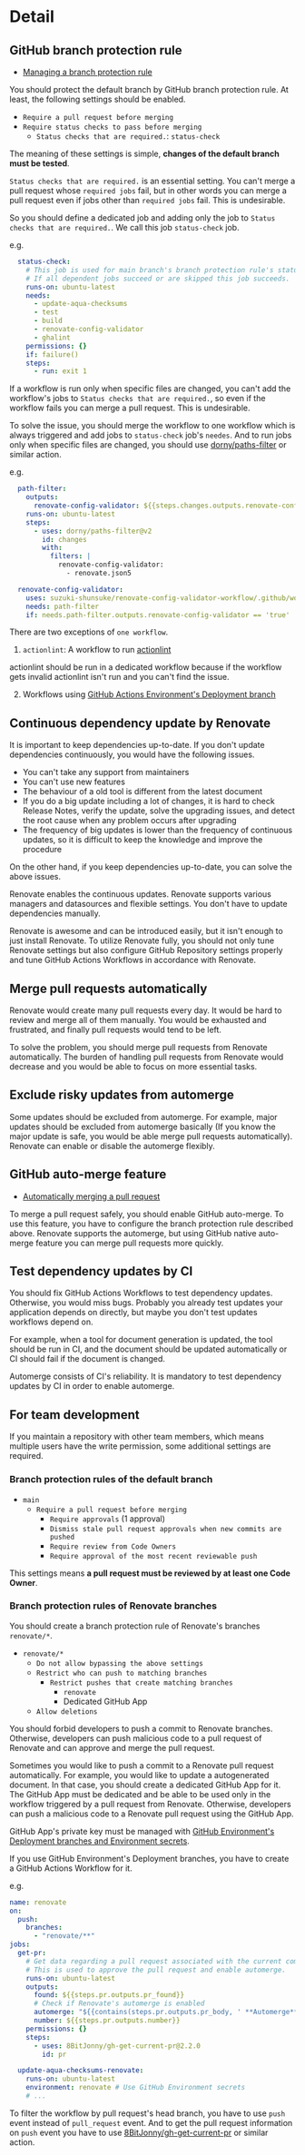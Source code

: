 # Detail

## GitHub branch protection rule

- [Managing a branch protection rule](https://docs.github.com/en/repositories/configuring-branches-and-merges-in-your-repository/defining-the-mergeability-of-pull-requests/managing-a-branch-protection-rule)

You should protect the default branch by GitHub branch protection rule.
At least, the following settings should be enabled.

- `Require a pull request before merging`
- `Require status checks to pass before merging`
  - `Status checks that are required.`: `status-check`

The meaning of these settings is simple, **changes of the default branch must be tested**.

`Status checks that are required.` is an essential setting.
You can't merge a pull request whose `required jobs` fail,
but in other words you can merge a pull request even if jobs other than `required jobs` fail. This is undesirable.

So you should define a dedicated job and adding only the job to `Status checks that are required.`.
We call this job `status-check` job.

e.g.

```yaml
  status-check:
    # This job is used for main branch's branch protection rule's status check.
    # If all dependent jobs succeed or are skipped this job succeeds.
    runs-on: ubuntu-latest
    needs:
      - update-aqua-checksums
      - test
      - build
      - renovate-config-validator
      - ghalint
    permissions: {}
    if: failure()
    steps:
      - run: exit 1
```

If a workflow is run only when specific files are changed, you can't add the workflow's jobs to `Status checks that are required.`, so even if the workflow fails you can merge a pull request. This is undesirable.

To solve the issue, you should merge the workflow to one workflow which is always triggered and add jobs to `status-check` job's `needes`. And to run jobs only when specific files are changed, you should use [dorny/paths-filter](https://github.com/dorny/paths-filter) or similar action.

e.g.

```yaml
  path-filter:
    outputs:
      renovate-config-validator: ${{steps.changes.outputs.renovate-config-validator}}
    runs-on: ubuntu-latest
    steps:
      - uses: dorny/paths-filter@v2
        id: changes
        with:
          filters: |
            renovate-config-validator:
              - renovate.json5

  renovate-config-validator:
    uses: suzuki-shunsuke/renovate-config-validator-workflow/.github/workflows/validate.yaml@v0.2.0
    needs: path-filter
    if: needs.path-filter.outputs.renovate-config-validator == 'true'
```

There are two exceptions of `one workflow`.

1. `actionlint`: A workflow to run [actionlint](https://github.com/rhysd/actionlint)

actionlint should be run in a dedicated workflow because if the workflow gets invalid actionlint isn't run and you can't find the issue.

2. Workflows using [GitHub Actions Environment's Deployment branch](https://docs.github.com/en/actions/deployment/targeting-different-environments/using-environments-for-deployment#deployment-branches)

## Continuous dependency update by Renovate

It is important to keep dependencies up-to-date.
If you don't update dependencies continuously, you would have the following issues.

- You can't take any support from maintainers
- You can't use new features
- The behaviour of a old tool is different from the latest document
- If you do a big update including a lot of changes, it is hard to check Release Notes, verify the update, solve the upgrading issues, and detect the root cause when any problem occurs after upgrading
- The frequency of big updates is lower than the frequency of continuous updates, so it is difficult to keep the knowledge and improve the procedure

On the other hand, if you keep dependencies up-to-date, you can solve the above issues.

Renovate enables the continuous updates.
Renovate supports various managers and datasources and flexible settings.
You don't have to update dependencies manually.

Renovate is awesome and can be introduced easily, but it isn't enough to just install Renovate.
To utilize Renovate fully, you should not only tune Renovate settings but also configure GitHub Repository settings properly and tune GitHub Actions Workflows in accordance with Renovate.

## Merge pull requests automatically

Renovate would create many pull requests every day.
It would be hard to review and merge all of them manually.
You would be exhausted and frustrated, and finally pull requests would tend to be left.

To solve the problem, you should merge pull requests from Renovate automatically.
The burden of handling pull requests from Renovate would decrease and you would be able to focus on more essential tasks.

## Exclude risky updates from automerge

Some updates should be excluded from automerge.
For example, major updates should be excluded from automerge basically (If you know the major update is safe, you would be able merge pull requests automatically).
Renovate can enable or disable the automerge flexibly.

## GitHub auto-merge feature

- [Automatically merging a pull request](https://docs.github.com/en/pull-requests/collaborating-with-pull-requests/incorporating-changes-from-a-pull-request/automatically-merging-a-pull-request)

To merge a pull request safely, you should enable GitHub auto-merge.
To use this feature, you have to configure the branch protection rule described above.
Renovate supports the automerge, but using GitHub native auto-merge feature you can merge pull requests more quickly.

## Test dependency updates by CI

You should fix GitHub Actions Workflows to test dependency updates.
Otherwise, you would miss bugs.
Probably you already test updates your application depends on directly, but maybe you don't test updates workflows depend on.

For example, when a tool for document generation is updated, the tool should be run in CI, and the document should be updated automatically or CI should fail if the document is changed.

Automerge consists of CI's reliability. It is mandatory to test dependency updates by CI in order to enable automerge.

## For team development

If you maintain a repository with other team members, which means multiple users have the write permission, some additional settings are required.

### Branch protection rules of the default branch

- `main`
  - `Require a pull request before merging`
    - `Require approvals` (1 approval)
    - `Dismiss stale pull request approvals when new commits are pushed`
    - `Require review from Code Owners`
    - `Require approval of the most recent reviewable push`

This settings means **a pull request must be reviewed by at least one Code Owner**.

### Branch protection rules of Renovate branches

You should create a branch protection rule of Renovate's branches `renovate/*`.

- `renovate/*` 
  - `Do not allow bypassing the above settings`
  - `Restrict who can push to matching branches`
    - `Restrict pushes that create matching branches`
      - `renovate`
      - Dedicated GitHub App
  - `Allow deletions`

You should forbid developers to push a commit to Renovate branches.
Otherwise, developers can push malicious code to a pull request of Renovate and can approve and merge the pull request.

Sometimes you would like to push a commit to a Renovate pull request automatically.
For example, you would like to update a autogenerated document.
In that case, you should create a dedicated GitHub App for it.
The GitHub App must be dedicated and be able to be used only in the workflow triggered by a pull request from Renovate.
Otherwise, developers can push a malicious code to a Renovate pull request using the GitHub App.

GitHub App's private key must be managed with [GitHub Environment's Deployment branches and Environment secrets](https://docs.github.com/en/actions/deployment/targeting-different-environments/using-environments-for-deployment).

If you use GitHub Environment's Deployment branches, you have to create a GitHub Actions Workflow for it.

e.g.

```yaml
name: renovate
on:
  push:
    branches:
      - "renovate/**"
jobs:
  get-pr:
    # Get data regarding a pull request associated with the current commit.
    # This is used to approve the pull request and enable automerge.
    runs-on: ubuntu-latest
    outputs:
      found: ${{steps.pr.outputs.pr_found}}
      # Check if Renovate's automerge is enabled
      automerge: "${{contains(steps.pr.outputs.pr_body, ' **Automerge**: Enabled.')}}"
      number: ${{steps.pr.outputs.number}}
    permissions: {}
    steps:
      - uses: 8BitJonny/gh-get-current-pr@2.2.0
        id: pr

  update-aqua-checksums-renovate:
    runs-on: ubuntu-latest
    environment: renovate # Use GitHub Environment secrets
    # ...
```

To filter the workflow by pull request's head branch, you have to use `push` event instead of `pull_request` event.
And to get the pull request information on `push` event you have to use [8BitJonny/gh-get-current-pr](https://github.com/8BitJonny/gh-get-current-pr) or similar action.
